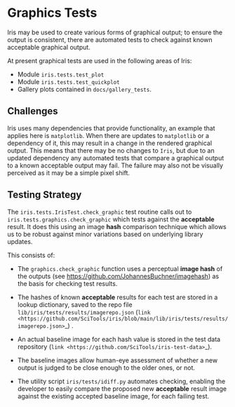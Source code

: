 # Graphics Tests

Iris may be used to create various forms of graphical output; to ensure
the output is consistent, there are automated tests to check against
known acceptable graphical output.

At present graphical tests are used in the following areas of Iris:

* Module `iris.tests.test_plot`
* Module `iris.tests.test_quickplot`
* Gallery plots contained in `docs/gallery_tests`.


## Challenges

Iris uses many dependencies that provide functionality, an example that
applies here is `matplotlib`. When there are updates to `matplotlib` or a
dependency of it, this may result in a change in the rendered graphical
output. This means that there may be no changes to `Iris`, but due to an
updated dependency any automated tests that compare a graphical output to a
known acceptable output may fail.  The failure may also not be visually
perceived as it may be a simple pixel shift.


## Testing Strategy

The `iris.tests.IrisTest.check_graphic` test routine calls out to
`iris.tests.graphics.check_graphic` which tests against the **acceptable**
result. It does this using an image **hash** comparison technique which allows
us to be robust against minor variations based on underlying library updates.

This consists of:

* The `graphics.check_graphic` function uses a perceptual
  **image hash** of the outputs (see https://github.com/JohannesBuchner/imagehash)
  as the basis for checking test results.

* The hashes of known **acceptable** results for each test are stored in a
  lookup dictionary, saved to the repo file
  `lib/iris/tests/results/imagerepo.json`
  (`link <https://github.com/SciTools/iris/blob/main/lib/iris/tests/results/imagerepo.json>`_) .

* An actual baseline image for each hash value is stored in the test data
  repository (`link <https://github.com/SciTools/iris-test-data>`_).

* The baseline images allow human-eye assessment of whether a new output is
  judged to be close enough to the older ones, or not.

* The utility script `iris/tests/idiff.py` automates checking, enabling the
  developer to easily compare the proposed new **acceptable** result image
  against the existing accepted baseline image, for each failing test.